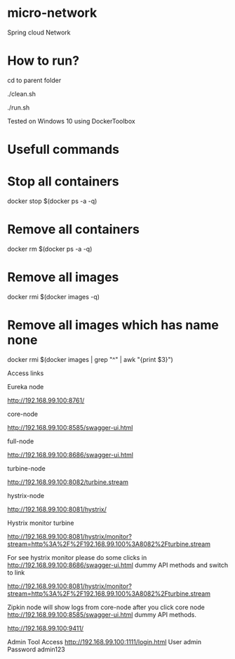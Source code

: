 # micro-network
Spring cloud Network


# How to run?

cd to parent folder

./clean.sh

./run.sh


Tested on Windows 10 using DockerToolbox


# Usefull commands


# Stop all containers

docker stop $(docker ps -a -q)

# Remove all containers

docker rm $(docker ps -a -q)

# Remove all images

docker rmi $(docker images -q)


# Remove all images which has name none

docker rmi $(docker images | grep "^<none>" | awk "{print $3}")

Access links

Eureka node

http://192.168.99.100:8761/

core-node

http://192.168.99.100:8585/swagger-ui.html 

full-node

http://192.168.99.100:8686/swagger-ui.html

turbine-node

http://192.168.99.100:8082/turbine.stream

hystrix-node

http://192.168.99.100:8081/hystrix/

Hystrix monitor turbine

http://192.168.99.100:8081/hystrix/monitor?stream=http%3A%2F%2F192.168.99.100%3A8082%2Fturbine.stream

For see hystrix monitor please do some clicks in http://192.168.99.100:8686/swagger-ui.html dummy API methods and switch to link

http://192.168.99.100:8081/hystrix/monitor?stream=http%3A%2F%2F192.168.99.100%3A8082%2Fturbine.stream

Zipkin node will show logs from core-node after you click core node http://192.168.99.100:8585/swagger-ui.html dummy API methods.

http://192.168.99.100:9411/

Admin Tool Access
http://192.168.99.100:1111/login.html
User admin
Password admin123








